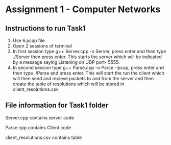 # Assignment 1 - Computer Networks
## Instructions to run Task1

1. Use 6.pcap file
2. Open 2 sessions of terminal
3. In first session type g++ Server.cpp -o Server, press enter and then type ./Server then press enter. This starts the server which will be indicated by a message saying Listening on UDP port- 5555.
3. In second session type g++ Parse.cpp -o Parse -lpcap, press enter and then type ./Parse and press enter. This will start the run the client which will then send and recieve packets to and from the server and then create the table of resolutions which will be stored in client_resolutions.csv

## File information for Task1 folder

Server.cpp contains server code

Parse.cpp contains Client code

client_resolutions.csv contains table

